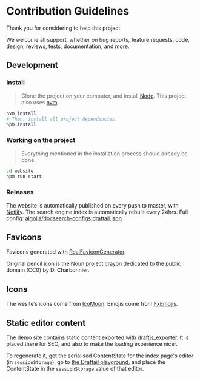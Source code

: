 # Contribution Guidelines

Thank you for considering to help this project.

We welcome all support, whether on bug reports, feature requests, code, design, reviews, tests, documentation, and more.

## Development

### Install

> Clone the project on your computer, and install [Node](https://nodejs.org). This project also uses [nvm](https://github.com/creationix/nvm).

```sh
nvm install
# Then, install all project dependencies.
npm install
```

### Working on the project

> Everything mentioned in the installation process should already be done.

```sh
cd website
npm run start
```

### Releases

The website is automatically published on every push to master, with [Netlify](https://www.netlify.com). The search engine index is automatically rebuilt every 24hrs. Full config: [algolia/docsearch-configs:draftail.json](https://github.com/algolia/docsearch-configs/blob/master/configs/draftail.json)

## Favicons

Favicons generated with [RealFaviconGenerator](https://realfavicongenerator.net/).

Original pencil icon is the [Noun project crayon](https://commons.wikimedia.org/wiki/File:Noun_project_-_crayon.svg) dedicated to the public domain (CC0) by D. Charbonnier.

## Icons

The wesite’s icons come from [IcoMoon](https://icomoon.io/). Emojis come from [FxEmojis](https://github.com/mozilla/fxemoji).

## Static editor content

The demo site contains static content exported with [draftjs_exporter](https://github.com/springload/draftjs_exporter). It is placed there for SEO, and also to make the loading experience nicer.

To regenerate it, get the serialised ContentState for the index page's editor (in `sessionStorage`), go to [the Draftail playground](http://playground.draftail.org/), and place the ContentState in the `sessionStorage` value of that editor.

